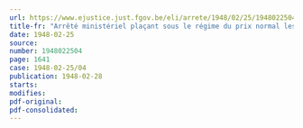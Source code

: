 ```yaml
---
url: https://www.ejustice.just.fgov.be/eli/arrete/1948/02/25/1948022504/justel
title-fr: "Arrêté ministériel plaçant sous le régime du prix normal les paves de porphyre, grès, quartzite et petit granit, ainsi que les moellons, plats choisis, recoupés et "fleuris", les dalles, parements et fabrications spéciales de grès"
date: 1948-02-25
source:
number: 1948022504
page: 1641
case: 1948-02-25/04
publication: 1948-02-28
starts:
modifies:
pdf-original:
pdf-consolidated:
---
```


